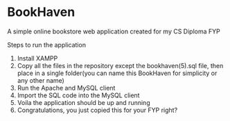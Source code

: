 # BookHaven
A simple online bookstore web application created for my CS Diploma FYP

Steps to run the application
1. Install XAMPP
2. Copy all the files in the repository except the bookhaven(5).sql file, then place in a single folder(you can name this BookHaven for simplicity or any other name)
3. Run the Apache and MySQL client
4. Import the SQL code into the MySQL client
5. Voila the application should be up and running
6. Congratulations, you just copied this for your FYP right?
